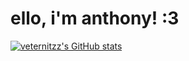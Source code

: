 # ello, i'm anthony! :3

[![veternitzz's GitHub stats](https://github-readme-stats.vercel.app/api?username=veternitzz&show_icons=true&theme=tokyonight)](https://github.com/anuraghazra/github-readme-stats)